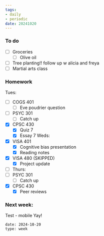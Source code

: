 ```yaml
---
tags:
- daily
- periodic
date: 20241020
---
```


### To do 
- [ ] Groceries
	- [ ] Olive oil
- [ ] Tree planting!! follow up w alicia and freya
- [ ] Martial arts class

### Homework
Tues:
- [ ] COGS 401 
	- [ ] Eve poudrier question
- [ ] PSYC 301
	- [ ] Catch up
- [x] CPSC 430
	- [x] Quiz 7
	- [x] Essay 7
Weds:
- [x] VISA 401
	- [x] Cognitive bias presentation
	- [x] Reading notes
- [x] VISA 480 (SKIPPED)
	- [x] Project update
- [ ] Thurs:
- [ ] PSYC 301
	- [ ] Catch up
- [x] CPSC 430
	- [x] Peer reviews

### Next week:

Test - mobile 
	Yay!




```gEvent
date: 2024-10-20
type: week
```


